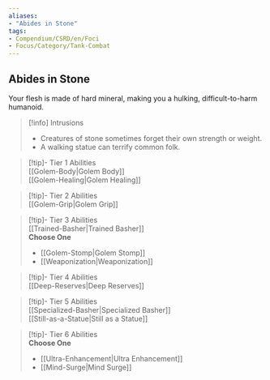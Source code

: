 ```yaml
---
aliases:
- "Abides in Stone"
tags:
- Compendium/CSRD/en/Foci
- Focus/Category/Tank-Combat
---
```


  
## Abides in Stone  
Your flesh is made of hard mineral, making you a hulking, difficult-to-harm humanoid.  

>[!info] Intrusions  
>- Creatures of stone sometimes forget their own strength or weight.  
>- A walking statue can terrify common folk.  


>[!tip]- Tier 1 Abilities  
> [[Golem-Body|Golem Body]]  
> [[Golem-Healing|Golem Healing]]  


>[!tip]- Tier 2 Abilities  
> [[Golem-Grip|Golem Grip]]  


>[!tip]- Tier 3 Abilities  
> [[Trained-Basher|Trained Basher]]  
> **Choose One**  
>- [[Golem-Stomp|Golem Stomp]]  
>- [[Weaponization|Weaponization]]  


>[!tip]- Tier 4 Abilities  
> [[Deep-Reserves|Deep Reserves]]  


>[!tip]- Tier 5 Abilities  
> [[Specialized-Basher|Specialized Basher]]  
> [[Still-as-a-Statue|Still as a Statue]]  


>[!tip]- Tier 6 Abilities  
> **Choose One**  
>- [[Ultra-Enhancement|Ultra Enhancement]]  
>- [[Mind-Surge|Mind Surge]]
